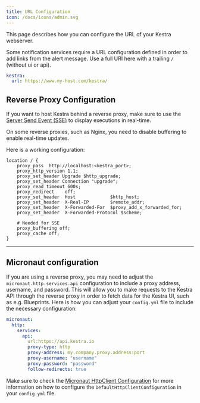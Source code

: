 ```yaml
---
title: URL Configuration
icon: /docs/icons/admin.svg
---
```


This page describes how you can configure the URL of your Kestra webserver.

Some notification services require a URL configuration defined in order to add links from the alert message. Use a full URI here with a trailing `/` (without ui or api).

```yaml
kestra:
  url: https://www.my-host.com/kestra/
```

## Reverse Proxy Configuration
If you want to host Kestra behind a reverse proxy, make sure to use the [Server Send Event (SSE)](https://developer.mozilla.org/en-US/docs/Web/API/Server-sent_events/Using_server-sent_events) to display executions in real-time.

On some reverse proxies, such as Nginx, you need to disable buffering to enable real-time updates.

Here is a working configuration:

```nginx
location / {
    proxy_pass  http://localhost:<kestra_port>;
    proxy_http_version 1.1;
    proxy_set_header Upgrade $http_upgrade;
    proxy_set_header Connection "upgrade";
    proxy_read_timeout 600s;
    proxy_redirect    off;
    proxy_set_header  Host             $http_host;
    proxy_set_header  X-Real-IP        $remote_addr;
    proxy_set_header  X-Forwarded-For  $proxy_add_x_forwarded_for;
    proxy_set_header  X-Forwarded-Protocol $scheme;

    # Needed for SSE
    proxy_buffering off;
    proxy_cache off;
}
```

---

## Micronaut configuration

If you are using a reverse proxy, you may need to adjust the `micronaut.http.services.api` configuration to include a proxy address, username, and password. This will allow you to make requests to the Kestra API through the reverse proxy in order to fetch data for the Kestra UI, such as e.g. Blueprints. Here is how you can adjust your `config.yml` file to include the necessary configuration:

```yaml
micronaut:
  http:
    services:
      api:
        url:https://api.kestra.io
        proxy-type: http
        proxy-address: my.company.proxy.address:port
        proxy-username: "username"
        proxy-password: "password"
        follow-redirects: true
```

Make sure to check the [Micronaut HttpClient Configuration](https://docs.micronaut.io/latest/guide/configurationreference.html#io.micronaut.http.client.DefaultHttpClientConfiguration) for more information on how to configure the `DefaultHttpClientConfiguration` in your `config.yml` file.

